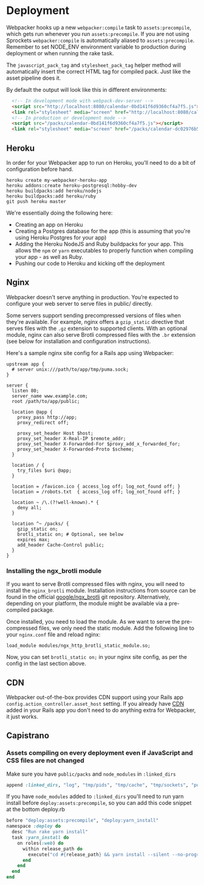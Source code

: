 # Deployment


Webpacker hooks up a new `webpacker:compile` task to `assets:precompile`, which gets run whenever you run `assets:precompile`.
If you are not using Sprockets `webpacker:compile` is automatically aliased to `assets:precompile`. Remember to set NODE_ENV environment variable to production during deployment or when running the rake task.

The `javascript_pack_tag` and `stylesheet_pack_tag` helper method will automatically insert the correct HTML tag for compiled pack. Just like the asset pipeline does it.

By default the output will look like this in different environments:

```html
  <!-- In development mode with webpack-dev-server -->
  <script src="http://localhost:8080/calendar-0bd141f6d9360cf4a7f5.js"></script>
  <link rel="stylesheet" media="screen" href="http://localhost:8080/calendar-dc02976b5f94b507e3b6.css">
  <!-- In production or development mode -->
  <script src="/packs/calendar-0bd141f6d9360cf4a7f5.js"></script>
  <link rel="stylesheet" media="screen" href="/packs/calendar-dc02976b5f94b507e3b6.css">
```


## Heroku

In order for your Webpacker app to run on Heroku, you'll need to do a bit of configuration before hand.

```
heroku create my-webpacker-heroku-app
heroku addons:create heroku-postgresql:hobby-dev
heroku buildpacks:add heroku/nodejs
heroku buildpacks:add heroku/ruby
git push heroku master
```

We're essentially doing the following here:

* Creating an app on Heroku
* Creating a Postgres database for the app (this is assuming that you're using Heroku Postgres for your app)
* Adding the Heroku NodeJS and Ruby buildpacks for your app. This allows the `npm` or `yarn` executables to properly function when compiling your app - as well as Ruby.
* Pushing our code to Heroku and kicking off the deployment


## Nginx

Webpacker doesn't serve anything in production. You’re expected to configure your web server to serve files in public/ directly.

Some servers support sending precompressed versions of files when they're available. For example, nginx offers a `gzip_static` directive that serves files with the `.gz` extension to supported clients. With an optional module, nginx can also serve Brotli compressed files with the `.br` extension (see below for installation and configuration instructions).

Here's a sample nginx site config for a Rails app using Webpacker:

```nginx
upstream app {
  # server unix:///path/to/app/tmp/puma.sock;
}

server {
  listen 80;
  server_name www.example.com;
  root /path/to/app/public;

  location @app {
    proxy_pass http://app;
    proxy_redirect off;

    proxy_set_header Host $host;
    proxy_set_header X-Real-IP $remote_addr;
    proxy_set_header X-Forwarded-For $proxy_add_x_forwarded_for;
    proxy_set_header X-Forwarded-Proto $scheme;
  }

  location / {
    try_files $uri @app;
  }

  location = /favicon.ico { access_log off; log_not_found off; }
  location = /robots.txt  { access_log off; log_not_found off; }

  location ~ /\.(?!well-known).* {
    deny all;
  }

  location ^~ /packs/ {
    gzip_static on;
    brotli_static on; # Optional, see below
    expires max;
    add_header Cache-Control public;
  }
}
```

### Installing the ngx_brotli module

If you want to serve Brotli compressed files with nginx, you will need to install the `nginx_brotli` module. Installation instructions from source can be found in the official [google/ngx_brotli](https://github.com/google/ngx_brotli) git repository. Alternatively, depending on your platform, the module might be available via a pre-compiled package.

Once installed, you need to load the module. As we want to serve the pre-compressed files, we only need the static module. Add the following line to your `nginx.conf` file and reload nginx:

```
load_module modules/ngx_http_brotli_static_module.so;
```

Now, you can set `brotli_static on;` in your nginx site config, as per the config in the last section above.

## CDN

Webpacker out-of-the-box provides CDN support using your Rails app `config.action_controller.asset_host` setting. If you already have [CDN](http://guides.rubyonrails.org/asset_pipeline.html#cdns) added in your Rails app
you don't need to do anything extra for Webpacker, it just works.

## Capistrano

### Assets compiling on every deployment even if JavaScript and CSS files are not changed

Make sure you have `public/packs` and `node_modules` in `:linked_dirs`

```ruby
append :linked_dirs, "log", "tmp/pids", "tmp/cache", "tmp/sockets", "public/packs", ".bundle", "node_modules"
```

If you have `node_modules` added to `:linked_dirs` you'll need to run yarn install before `deploy:assets:precompile`, so you can add this code snippet at the bottom deploy.rb

```ruby
before "deploy:assets:precompile", "deploy:yarn_install"
namespace :deploy do
  desc "Run rake yarn install"
  task :yarn_install do
    on roles(:web) do
      within release_path do
        execute("cd #{release_path} && yarn install --silent --no-progress --no-audit --no-optional")
      end
    end
  end
end
```
